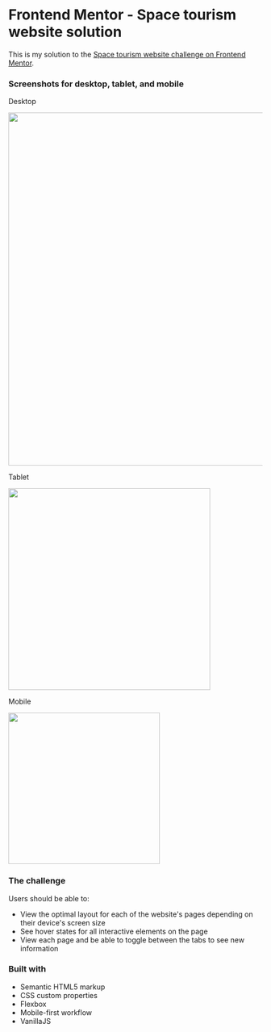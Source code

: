 # Frontend Mentor - Space tourism website solution

This is my solution to the [Space tourism website challenge on Frontend Mentor](https://www.frontendmentor.io/challenges/space-tourism-multipage-website-gRWj1URZ3).

### Screenshots for desktop, tablet, and mobile

Desktop

<img src="https://github.com/hiiamcon/spacetourism/blob/main/assets/st-desktop.png" width="700" />

Tablet

<img src="https://github.com/hiiamcon/spacetourism/blob/main/assets/st-tablet.png" width="400" />

Mobile

<img src="https://github.com/hiiamcon/spacetourism/blob/main/assets/st-mobile.png" width="300" />

### The challenge

Users should be able to:

- View the optimal layout for each of the website's pages depending on their device's screen size
- See hover states for all interactive elements on the page
- View each page and be able to toggle between the tabs to see new information

### Built with

- Semantic HTML5 markup
- CSS custom properties
- Flexbox
- Mobile-first workflow
- VanillaJS
